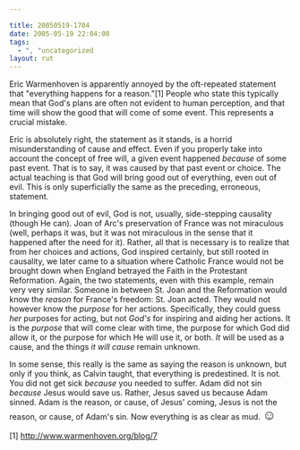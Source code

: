 ```yaml
---

title: 20050519-1704
date: 2005-05-19 22:04:00
tags:
  - ", "uncategorized
layout: rut
---
```


<p>Eric Warmenhoven is apparently annoyed by the oft-repeated
statement that "everything happens for a reason."[1] People who
state this typically mean that God's plans are often not evident
to human perception, and that time will show the good that will
come of some event.  This represents a crucial mistake.</p>

<p>Eric is absolutely right, the statement as it stands, is a
horrid misunderstanding of cause and effect.  Even if you properly
take into account the concept of free will, a given event happened
<em>because</em> of some past event.  That is to say, it was caused
by that past event or choice.  The actual teaching is that God
will bring good out of everything, even out of evil.  This is only
superficially the same as the preceding, erroneous, statement.</p>

<p>In bringing good out of evil, God is not, usually, side-stepping
causality (though He can).  Joan of Arc's preservation of France
was not miraculous (well, perhaps it was, but it was not miraculous
in the sense that it happened after the need for it).  Rather, all
that is necessary is to realize that from her choices and actions,
God inspired certainly, but still rooted in causality, we later
came to a situation where Catholic France would not be brought down
when England betrayed the Faith in the Protestant Reformation.
Again, the two statements, even with this example, remain very
very similar.  Someone in between St. Joan and the Reformation
would know the <em>reason</em> for France's freedom: St. Joan acted.
They would not however know the <em>purpose</em> for her actions.
Specifically, they could guess <em>her</em> purposes for acting,
but not <em>God's</em> for inspiring and aiding her actions.  It is
the <em>purpose</em> that will come clear with time, the purpose
for which God did allow it, or the purpose for which He will use
it, or both.  <em>It</em> will be used as a cause, and the things
<em>it will cause</em> remain unknown.</p>

<p>In some sense, this really is the same as saying the reason is
unknown, but only if you think, as Calvin taught, that everything
is predestined.  It is not.  You did not get sick <em>because</em>
you needed to suffer.  Adam did not sin <em>because</em> Jesus
would save us.  Rather, Jesus saved us because Adam sinned.  Adam is
the reason, or cause, of Jesus' coming, Jesus is not the reason,
or cause, of Adam's sin.  Now everything is as clear as mud. <font size="+2">&#x263a;</font></p>

[1] http://www.warmenhoven.org/blog/7


